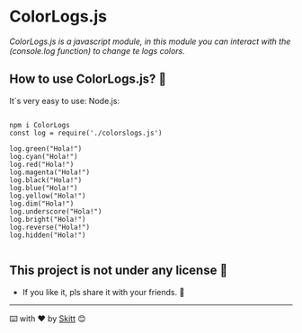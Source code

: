 # ColorLogs.js

_ColorLogs.js is a javascript module, in this module you can interact with the (console.log function) to change te logs colors._

## How to use ColorLogs.js? 🚀

It´s very easy to use: 
Node.js:
```

npm i ColorLogs
const log = require('./colorslogs.js')

log.green("Hola!")
log.cyan("Hola!")
log.red("Hola!")
log.magenta("Hola!")
log.black("Hola!")
log.blue("Hola!")
log.yellow("Hola!")
log.dim("Hola!")
log.underscore("Hola!")
log.bright("Hola!")
log.reverse("Hola!")
log.hidden("Hola!")


```











## This project is not under any license  🎁

* If you like it, pls share it with your friends. 📢




---
⌨️ with ❤️ by [Skitt](https://github.com/Sz15-pl) 😊
